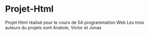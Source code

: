 # Projet-Html
Projet Html réalisé pour le cours de 5A programmation Web
Les trois auteurs du projets sont Anatole, Victor et Jonas
